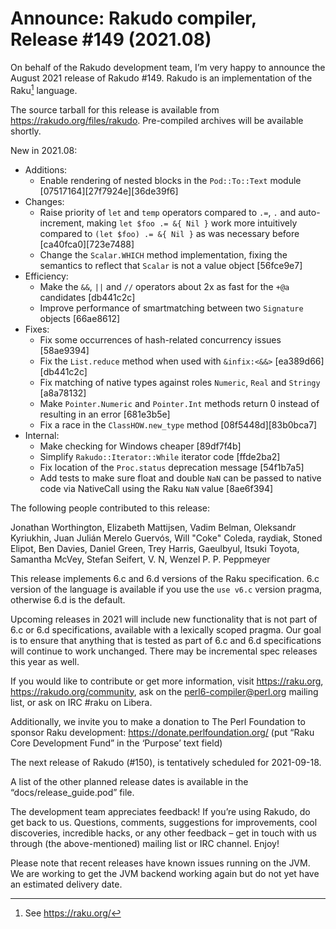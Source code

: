 # Announce: Rakudo compiler, Release #149 (2021.08)

On behalf of the Rakudo development team, I’m very happy to announce the
August 2021 release of Rakudo #149. Rakudo is an implementation of
the Raku[^1] language.

The source tarball for this release is available from
<https://rakudo.org/files/rakudo>.
Pre-compiled archives will be available shortly.

New in 2021.08:

  + Additions:
    + Enable rendering of nested blocks in the `Pod::To::Text` module [07517164][27f7924e][36de39f6]
  + Changes:
    + Raise priority of `let` and `temp` operators compared to `.=`, `.` and
      auto-increment, making `let $foo .= &{ Nil }` work more intuitively compared to
      `(let $foo) .= &{ Nil }` as was necessary before [ca40fca0][723e7488]
    + Change the `Scalar.WHICH` method implementation, fixing the semantics to reflect
      that `Scalar` is not a value object [56fce9e7]
  + Efficiency:
    + Make the `&&`, `||` and `//` operators about 2x as fast for the `+@a` candidates [db441c2c]
    + Improve performance of smartmatching between two `Signature` objects [66ae8612]
  + Fixes:
    + Fix some occurrences of hash-related concurrency issues [58ae9394]
    + Fix the `List.reduce` method when used with `&infix:<&&>` [ea389d66][db441c2c]
    + Fix matching of native types against roles `Numeric`, `Real` and `Stringy` [a8a78132]
    + Make `Pointer.Numeric` and `Pointer.Int` methods return 0 instead of resulting in an error [681e3b5e]
    + Fix a race in the `ClassHOW.new_type` method [08f5448d][83b0bca7]
  + Internal:
    + Make checking for Windows cheaper [89df7f4b]
    + Simplify `Rakudo::Iterator::While` iterator code [ffde2ba2]
    + Fix location of the `Proc.status` deprecation message [54f1b7a5]
    + Add tests to make sure float and double `NaN` can be passed to native code
      via NativeCall using the Raku `NaN` value [8ae6f394]


The following people contributed to this release:

Jonathan Worthington, Elizabeth Mattijsen, Vadim Belman, Oleksandr Kyriukhin,
Juan Julián Merelo Guervós, Will "Coke" Coleda, raydiak, Stoned Elipot, Ben Davies,
Daniel Green, Trey Harris, Gaeulbyul, Itsuki Toyota, Samantha McVey,
Stefan Seifert, V. N, Wenzel P. P. Peppmeyer

This release implements 6.c and 6.d versions of the Raku specification.
6.c version of the language is available if you use the `use v6.c`
version pragma, otherwise 6.d is the default.

Upcoming releases in 2021 will include new functionality that is not
part of 6.c or 6.d specifications, available with a lexically scoped
pragma. Our goal is to ensure that anything that is tested as part of
6.c and 6.d specifications will continue to work unchanged. There may
be incremental spec releases this year as well.

If you would like to contribute or get more information, visit
<https://raku.org>, <https://rakudo.org/community>, ask on the
<perl6-compiler@perl.org> mailing list, or ask on IRC #raku on Libera.

Additionally, we invite you to make a donation to The Perl Foundation
to sponsor Raku development: <https://donate.perlfoundation.org/>
(put “Raku Core Development Fund” in the ‘Purpose’ text field)

The next release of Rakudo (#150), is tentatively scheduled for 2021-09-18.

A list of the other planned release dates is available in the
“docs/release_guide.pod” file.

The development team appreciates feedback! If you’re using Rakudo, do
get back to us. Questions, comments, suggestions for improvements, cool
discoveries, incredible hacks, or any other feedback – get in touch with
us through (the above-mentioned) mailing list or IRC channel. Enjoy!

Please note that recent releases have known issues running on the JVM.
We are working to get the JVM backend working again but do not yet have
an estimated delivery date.

[^1]: See <https://raku.org/>

